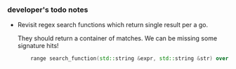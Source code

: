 ### developer's todo notes

- Revisit regex search functions which return single result per a go. 

    They should return a container of matches. We can be missing some signature hits!
    
    ```c++
        range search_function(std::string &expr, std::string &str) override 
    ```
